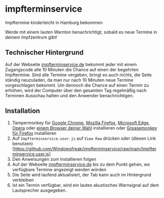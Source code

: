 # impfterminservice
Impftermine kinderleicht in Hamburg bekommen

Werde mit einem lauten Warnton benachrichtigt, sobald es neue Termine in deinem Impfzentrum gibt!

## Technischer Hintergrund

Auf der Webseite [impfterminservice.de](https://impfterminservice.de/) bekommt jeder mit einem Zugangscode alle 10 Minuten die Chance auf einen der begehrten Impftermine. Sind alle Termine vergeben, bringt es auch nichts, die Seite ständig neuzuladen, da man nur nach 10 Minuten neue Termine vorgeschlagen bekommt. Um dennoch die Chance auf einen Termin zu erhöhen, wird der Computer über den gesamten Tag regelmäßig nach Terminen Ausschau halten und den Anwender benachrichtigen.

## Installation

1. Tampermonkey für [Google Chrome](https://chrome.google.com/webstore/detail/tampermonkey/dhdgffkkebhmkfjojejmpbldmpobfkfo?hl=de), [Mozilla Firefox](https://addons.mozilla.org/de/firefox/addon/tampermonkey/), [Microsoft Edge](https://microsoftedge.microsoft.com/addons/detail/iikmkjmpaadaobahmlepeloendndfphd), [Opera](https://addons.opera.com/en/extensions/details/tampermonkey-beta/) oder [einem Browser deiner Wahl](https://www.tampermonkey.net/) installieren oder [Greasemonkey für Firefox](https://addons.mozilla.org/de/firefox/addon/greasemonkey/) installieren
2. Auf `Impfterminservice.user.js` auf `View Raw` drücken oder (diesen Link benutzen)[https://github.com/Windowsfreak/impfterminservice/raw/main/Impfterminservice.user.js]
3. Den Anweisungen zum Installieren folgen
4. Auf der Webseite [impfterminservice.de](https://impfterminservice.de/) bis zu dem Punkt gehen, wo verfügbare Termine angezeigt werden würden
5. Die Seite wird laufend aktualisiert, der Tab kann auch im Hintergrund verbleiben
6. Ist ein Termin verfügbar, wird ein lautes akustisches Warnsignal auf dem Lautsprecher ausgegeben.
